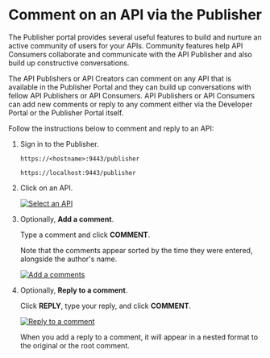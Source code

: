 # Comment on an API via the Publisher

The Publisher portal provides several useful features to build and nurture an active community of users for your APIs. Community features help API Consumers collaborate and communicate with the API Publisher and also build up constructive conversations.

The API Publishers or API Creators can comment on any API that is available in the Publisher Portal and they can build up conversations with fellow API Publishers or API Consumers. API Publishers or API Consumers can add new comments or reply to any comment either via the Developer Portal or the Publisher Portal itself.

Follow the instructions below to comment and reply to an API:

1.  Sign in to the Publisher.

    `https://<hostname>:9443/publisher`
     
    `https://localhost:9443/publisher`

2. Click on an API.

    [![Select an API]({{base_path}}/assets/img/design/community-features/select-publisher-api.png)]({{base_path}}/assets/img/design/community-features/select-publisher-api.png)

3. Optionally, **Add a comment**.
    
     Type a comment and click **COMMENT**.

     Note that the comments appear sorted by the time they were entered, alongside the author's name.

    [![Add a comments]({{base_path}}/assets/img/design/community-features/publisher-reply-to-comment.png)]({{base_path}}/assets/img/design/community-features/publisher-reply-to-comment.png)

5. Optionally, **Reply to a comment**.

     Click **REPLY**, type your reply, and click **COMMENT**.

    [![Reply to a comment]({{base_path}}/assets/img/design/community-features/publisher-reply-to-comment.png)]({{base_path}}/assets/img/design/community-features/publisher-reply-to-comment.png)

     When you add a reply to a comment, it will appear in a nested format to the original or the root comment.
